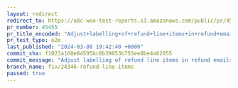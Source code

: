```yaml
---
layout: redirect
redirect_to: https://a8c-woo-test-reports.s3.amazonaws.com/public/pr/45455/e2e/index.html
pr_number: 45455
pr_title_encoded: "Adjust+labelling+of+refund+line+items+in+refund+emails+and+order+summaries."
pr_test_type: e2e
last_published: "2024-03-08 19:42:40 +0000"
commit_sha: f1023a160e84595bc8b39053b755ee8be4a62055
commit_message: "Adjust labelling of refund line items in refund emails and order summ…"
branch_name: fix/24346-refund-line-items
passed: true
---
```

